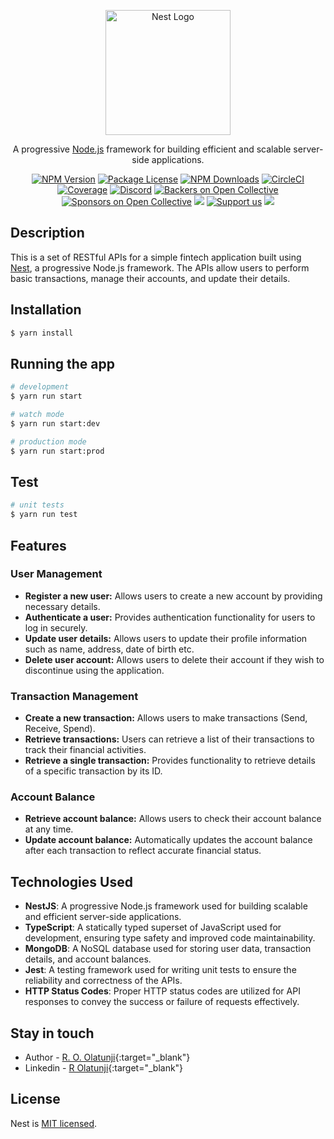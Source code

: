 <p align="center">
  <a href="http://nestjs.com/" target="blank"><img src="https://nestjs.com/img/logo-small.svg" width="200" alt="Nest Logo" /></a>
</p>

[circleci-image]: https://img.shields.io/circleci/build/github/nestjs/nest/master?token=abc123def456
[circleci-url]: https://circleci.com/gh/nestjs/nest

  <p align="center">A progressive <a href="http://nodejs.org" target="_blank">Node.js</a> framework for building efficient and scalable server-side applications.</p>
    <p align="center">
<a href="https://www.npmjs.com/~nestjscore" target="_blank"><img src="https://img.shields.io/npm/v/@nestjs/core.svg" alt="NPM Version" /></a>
<a href="https://www.npmjs.com/~nestjscore" target="_blank"><img src="https://img.shields.io/npm/l/@nestjs/core.svg" alt="Package License" /></a>
<a href="https://www.npmjs.com/~nestjscore" target="_blank"><img src="https://img.shields.io/npm/dm/@nestjs/common.svg" alt="NPM Downloads" /></a>
<a href="https://circleci.com/gh/nestjs/nest" target="_blank"><img src="https://img.shields.io/circleci/build/github/nestjs/nest/master" alt="CircleCI" /></a>
<a href="https://coveralls.io/github/nestjs/nest?branch=master" target="_blank"><img src="https://coveralls.io/repos/github/nestjs/nest/badge.svg?branch=master#9" alt="Coverage" /></a>
<a href="https://discord.gg/G7Qnnhy" target="_blank"><img src="https://img.shields.io/badge/discord-online-brightgreen.svg" alt="Discord"/></a>
<a href="https://opencollective.com/nest#backer" target="_blank"><img src="https://opencollective.com/nest/backers/badge.svg" alt="Backers on Open Collective" /></a>
<a href="https://opencollective.com/nest#sponsor" target="_blank"><img src="https://opencollective.com/nest/sponsors/badge.svg" alt="Sponsors on Open Collective" /></a>
  <a href="https://paypal.me/kamilmysliwiec" target="_blank"><img src="https://img.shields.io/badge/Donate-PayPal-ff3f59.svg"/></a>
    <a href="https://opencollective.com/nest#sponsor"  target="_blank"><img src="https://img.shields.io/badge/Support%20us-Open%20Collective-41B883.svg" alt="Support us"></a>
  <a href="https://twitter.com/nestframework" target="_blank"><img src="https://img.shields.io/twitter/follow/nestframework.svg?style=social&label=Follow"></a>
</p>
  <!--[![Backers on Open Collective](https://opencollective.com/nest/backers/badge.svg)](https://opencollective.com/nest#backer)
  [![Sponsors on Open Collective](https://opencollective.com/nest/sponsors/badge.svg)](https://opencollective.com/nest#sponsor)-->

## Description

This is a set of RESTful APIs for a simple fintech application built using [Nest](https://github.com/nestjs/nest), a progressive Node.js framework. The APIs allow users to perform basic transactions, manage their accounts, and update their details.

## Installation

```bash
$ yarn install
```

## Running the app

```bash
# development
$ yarn run start

# watch mode
$ yarn run start:dev

# production mode
$ yarn run start:prod
```

## Test

```bash
# unit tests
$ yarn run test
```

## Features

### User Management
- **Register a new user:** Allows users to create a new account by providing necessary details.
- **Authenticate a user:** Provides authentication functionality for users to log in securely.
- **Update user details:** Allows users to update their profile information such as name, address, date of birth etc.
- **Delete user account:** Allows users to delete their account if they wish to discontinue using the application.

### Transaction Management
- **Create a new transaction:** Allows users to make transactions (Send, Receive, Spend).
- **Retrieve transactions:** Users can retrieve a list of their transactions to track their financial activities.
- **Retrieve a single transaction:** Provides functionality to retrieve details of a specific transaction by its ID.

### Account Balance
- **Retrieve account balance:** Allows users to check their account balance at any time.
- **Update account balance:** Automatically updates the account balance after each transaction to reflect accurate financial status.

## Technologies Used
- **NestJS**: A progressive Node.js framework used for building scalable and efficient server-side applications.
- **TypeScript**: A statically typed superset of JavaScript used for development, ensuring type safety and improved code maintainability.
- **MongoDB**: A NoSQL database used for storing user data, transaction details, and account balances.
- **Jest**: A testing framework used for writing unit tests to ensure the reliability and correctness of the APIs.
- **HTTP Status Codes**: Proper HTTP status codes are utilized for API responses to convey the success or failure of requests effectively.


## Stay in touch

- Author - [R. O. Olatunji](https://larexx40.github.io/me/){:target="_blank"}
- Linkedin - [R Olatunji](https://www.linkedin.com/in/rokeebolatunji/){:target="_blank"}

## License

Nest is [MIT licensed](LICENSE).
